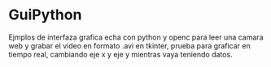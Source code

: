 # GuiPython
Ejmplos de interfaza grafica echa con python y openc para leer una camara web y grabar el video en formato .avi en tkinter, 
prueba para graficar en tiempo real, cambiando eje x y eje y mientras vaya teniendo datos.
